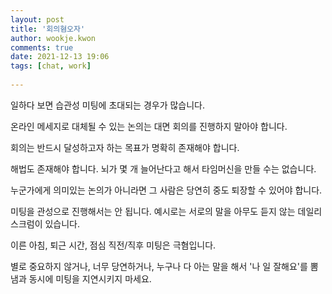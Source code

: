 ```yaml
---  
layout: post  
title: '회의혐오자'  
author: wookje.kwon  
comments: true  
date: 2021-12-13 19:06  
tags: [chat, work]  
  
---  
```


일하다 보면 습관성 미팅에 초대되는 경우가 많습니다.  

온라인 메세지로 대체될 수 있는 논의는 대면 회의를 진행하지 말아야 합니다.  

회의는 반드시 달성하고자 하는 목표가 명확히 존재해야 합니다.  

해법도 존재해야 합니다. 뇌가 몇 개 늘어난다고 해서 타임머신을 만들 수는 없습니다.  

누군가에게 의미있는 논의가 아니라면 그 사람은 당연히 중도 퇴장할 수 있어야 합니다.  

미팅을 관성으로 진행해서는 안 됩니다. 예시로는 서로의 말을 아무도 듣지 않는 데일리 스크럼이 있습니다.  

이른 아침, 퇴근 시간, 점심 직전/직후 미팅은 극혐입니다.

별로 중요하지 않거나, 너무 당연하거나, 누구나 다 아는 말을 해서 '나 일 잘해요'를 뽐냄과 동시에 미팅을 지연시키지 마세요.  
